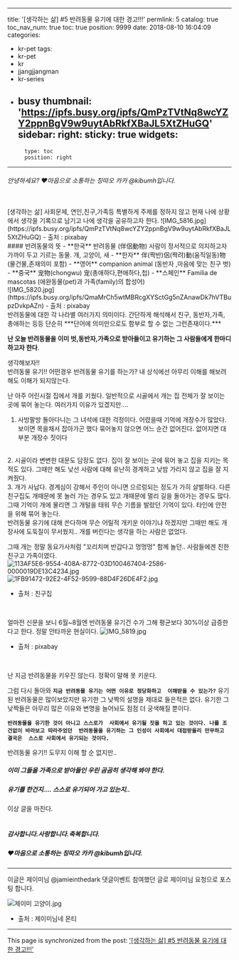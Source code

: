 
---
title: '[생각하는 삶] #5 반려동물 유기에 대한 경고!!!'
permlink: 5
catalog: true
toc_nav_num: true
toc: true
position: 9999
date: 2018-08-10 16:04:09
categories:
- kr-pet
tags:
- kr-pet
- kr
- jjangjjangman
- kr-series
- busy
thumbnail: 'https://ipfs.busy.org/ipfs/QmPzTVtNq8wcYZY2ppnBgV9w9uytAbRkfXBaJL5XtZHuGQ'
sidebar:
    right:
        sticky: true
widgets:
    -
        type: toc
        position: right
---


###### 안녕하세요? ♥마음으로 소통하는 칭따오 카카 @kibumh입니다.
<br>
[생각하는 삶]  사회문제, 연인,친구,가족등 특별하게 주제를 정하지 않고 
현재 나에 상황에서 생각을 기록으로 남기고 나에 생각을 공유하고자 한다. 
![IMG_5816.jpg](https://ipfs.busy.org/ipfs/QmPzTVtNq8wcYZY2ppnBgV9w9uytAbRkfXBaJL5XtZHuGQ)
 - 출처 : pixabay
<br>
 #### 반려동물의 뜻
 - **한국** 반려동물 (伴侶動物) 
     사람이 정서적으로 의지하고자 가까이 두고 기르는 동물. 개, 고양이, 새
- **한자** 伴(짝반)侶(짝려)動(움직일동)物(물건물,존재의미 포함)
-  **영어** companion animal (동반자 ,마음에 맞는 친구 벗)
- **중국** 宠物(chongwu) 宠(총애하다,편애하다,첩)
- **스페인** Familia de mascotas (애완동물(pet)과 가족(family)의 합성어)
<br>
![IMG_5820.jpg](https://ipfs.busy.org/ipfs/QmaMrCh5wtMBRcgXYSctGg5nZAnawDk7hVTBupzDvkpAZn)
- 출처 : pixabay
<br>
반려동물에 대한 각 나라별 여러가지 의미이다.
간단하게 해석해서 친구, 동반자,가족, 총애하는 등등 
단순히 ***단어에 의미만으로도 함부로 할 수 없는 그런존재이다.***

<br>

**난 오늘 반려동물을 이미 벗,동반자,가족으로 받아들이고
유기하는 그 사람들에게 한마디 하고자 한다**.

생각해보자!!    
반려동물 유기!! 어떤경우 반려동물 유기를 하는가?
내 상식에선 아무리 이해를 해보려해도 이해가 되지않는다.

난 아주 어린시절 집에서 개를 키웠다.
일반적으로 시골에서 개는 집 전체가 잘 보이는 곳에 묶어 놓는다.
여러가지 이유가 있겠지만....

1. 사방팔방 돌아다니는 그 녀석에 대한 걱정이다.
어렸을때 기억에 개장수가 많았다.
보이면 목을채서 잡아가곤 했다
묶어놓지 않으면 어느 순간 없어진다.
없어지면 대부분 개장수 짓이다
<br>
2. 시골이라 변변한 대문도 담장도 없다.
집이 잘 보이는 곳에 묶어 놓고 집을 지키는 목적도 있다.
그때만 해도 낮선 사람에 대해 유난히 경계하고
낮밤 가리지 않고 집을 잘 지켜줬다.
<br>
3. 개가 사납다. 경계심이 강해서 주인이 아니면
으르렁되는 정도가 가히 살벌하다.
다른 친구집도 개때문에 못 놀러 가는 경우도 있고
개때문에 멀리 길을 돌아가는 경우도 많다.
그때 기억이 개에 물리면 그 개털을 태워
무슨 기름을 발랐던 기억이 있다.
타인에 안전을 위해 묶어 놓는다.

<br>
반려동물 유기에 대해 쓴다하며
무슨 어릴적 개키운 이야기냐 하겠지만 
그때만 해도 개장사에 도둑질이 무서웠지.. 
개를 버린다는 생각을 하는 사람은 없었다.

그때 개는 정말 동요가사처럼 
"꼬리치며 반갑다고 멍멍멍"  함께 놀던..
사람들에겐 친한 친구고 가족이였다.
![113AF5E6-9554-408A-8772-03D100467404-2586-0000019DE13C4234.jpg]( https://steemitimages.com/400x300/https://ipfs.busy.org/ipfs/QmcpCK3Vjph4NzYqgYSKgLN6FiTuyTPmQs4XUDJS7eZxBu) ![1FB91472-92E2-4F52-9599-88D4F26DE4F2.jpg]( https://steemitimages.com/300x300/https://ipfs.busy.org/ipfs/Qmcm4aNcUCLo2GwewEe9fGSmxSJG2cUrMX3ebe9pPHR2B2)
- 출처 : 친구집

<br>

얼마전 신문을 보니 6월~8월엔 반려동물 유기건 수가 
그해 평균보다 30%이상 급증한다고 한다. 
정말 안타까운 현실이다. 
![IMG_5819.jpg](https://ipfs.busy.org/ipfs/QmW8ncQff4PjSFCuJV2dbrctWT9EkVFrRqZaA1bMfFm9sF)
 - 출처 : pixabay
<br>

난 지금 반려동물을 키우진 않는다. 정확이 말해 못 키운다.

그럼 다시 돌아와 
**`지금 반려동물 유기는 어떤 이유로 정당화하고 
이해받을 수 있는가?`** 
유기된 반려동물은  많이보았지만 유기한 그 낮짝의 
설명을 제대로 들은적은 없다.
유기한 그 낮짝들은 아무리 많은 이유와 변명을 늘어놔도
점점 더 궁색해질 뿐이다. 


**`반려동물을 유기한 것이 아니고 스스로가 
사회에서 유기될 짓을 하고 있는 것이다.
나를 조건없이 바라보고 따라주었던 
반려동물을 유기하는 그 인성이 사회에서
대접받을리 만무하고 결국은 
스스로 사회에서 유기되는 것이다.`**

반려동물 유기!! 도무지 이해 할 순 없지만.. 
##### 이미 그들을 가족으로 받아들인 우린 곰곰히 생각해 봐야 한다.
##### 유기를 한건지.... 스스로 유기되어 가고 있는지..
이상 글을 마친다.
<br>
<br>

##### 감사합니다.사랑합니다.축복합니다.
##### ♥마음으로 소통하는 칭따오 카카 @kibumh입니다.
---
이글은 제이미님 @jamieinthedark 댓글이벤트 참여했던 글로
제이미님 요청으로 포스팅 합니다.

![제이미 고양이.jpg]( https://steemitimages.com/400x400/https://ipfs.busy.org/ipfs/QmaXNUuNaH4bWj7MPTQSyahDkwwMDdE63w6tWR1XqP6f3X)
- 출처 :  제이미님네 몬티




- - -

This page is synchronized from the post: ['[생각하는 삶] #5 반려동물 유기에 대한 경고!!!'](https://steemit.com/@kibumh/5)
